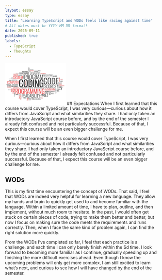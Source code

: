 ```yaml
---
layout: essay
type: essay
title: "Learning TypeScript and WODs feels like racing against time"
# All dates must be YYYY-MM-DD format!
date: 2025-09-11
published: true
labels:
  - TypeScript
  - Thoughts
---
```


<img width="200px" class="rounded float-start pe-4" src="../img/learning/TypeScript.jpg">
## Expectations
When I first learned that this course would cover TypeScript, I was very curious—curious about how it differs from JavaScript and what similarities they share. I had only taken an introductory JavaScript course before, and by the end of the semester I already felt confused and not particularly successful. Because of that, I expect this course will be an even bigger challenge for me.

When I first learned that this course would cover TypeScript, I was very curious—curious about how it differs from JavaScript and what similarities they share. I had only taken an introductory JavaScript course before, and by the end of the semester I already felt confused and not particularly successful. Because of that, I expect this course will be an even bigger challenge for me.

## WODs
This is my first time encountering the concept of WODs. That said, I feel that WODs are indeed very helpful for learning a new language. They allow my hands and brain to quickly get used to and become familiar with the language. Within a limited amount of time, I have to plan, outline, and then implement, without much room to hesitate. In the past, I would often get stuck on certain pieces of code, trying to make them better and better, but now I focus on making sure the code meets the requirements and runs correctly. Then, when I face the same kind of problem again, I can find the right solution more quickly.

From the WODs I’ve completed so far, I feel that each practice is a challenge, and each time I can only barely finish within the Sd time. I look forward to becoming more familiar as I continue, gradually speeding up and finishing the more difficult exercises ahead. Even though I know the upcoming problems will only get more complex, I am still excited to learn what’s next, and curious to see how I will have changed by the end of the semester.
